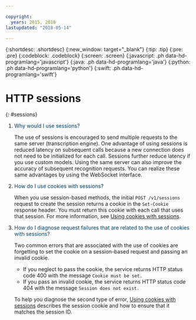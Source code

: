 ```yaml
---

copyright:
  years: 2015, 2018
lastupdated: "2018-05-14"

---
```


{:shortdesc: .shortdesc}
{:new_window: target="_blank"}
{:tip: .tip}
{:pre: .pre}
{:codeblock: .codeblock}
{:screen: .screen}
{:javascript: .ph data-hd-programlang='javascript'}
{:java: .ph data-hd-programlang='java'}
{:python: .ph data-hd-programlang='python'}
{:swift: .ph data-hd-programlang='swift'}

# HTTP sessions
{: #sessions}

1.  <span style="color:#003F69">Why would I use sessions?</span>

    The use of sessions is encouraged to send multiple requests to the same server (transcription engine). One advantage of using sessions is reduced latency on subsequent calls because a new connection does not need to be initialized for each call. Sessions further reduce latency if you use custom models. Using the same server can also improve the accuracy of subsequent recognition requests. You can realize these same advantages by using the WebSocket interface.

1.  <span style="color:#003F69">How do I use cookies with sessions?</span>

    When you use session-based methods, the initial `POST /v1/sessions` request to create the session returns a cookie in the `Set-Cookie` response header. You must return this cookie with each call that uses that session. For more information, see [Using cookies with sessions](/docs/services/speech-to-text/http.html#cookies).

1.  <span style="color:#003F69">How do I diagnose request failures that are related to the use of cookies with sessions?</span>

    Two common errors that are associated with the use of cookies are forgetting to set the cookie on a session-based request and passing an invalid cookie.

    -   If you neglect to pass the cookie, the service returns HTTP status code 400 with the message `Cookie must be set.`
    -   If you pass an invalid cookie, the service returns HTTP status code 404 with the message `Session does not exist.`

    To help you diagnose the second type of error, [Using cookies with sessions](/docs/services/speech-to-text/http.html#cookies) describes the session cookie and how to ensure that it matches the session ID.
